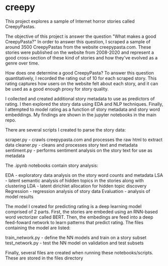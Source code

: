 # creepy

This project explores a sample of Internet horror stories called CreepyPastas.

The objective of this project is answer the question "What makes a good CreepyPasta?" In order to answer this question, I scraped a sample of around 3500 CreepyPastas from the website creepypasta.com. These stories were published on the website from 2008-2020 and represent a good cross-section of these kind of stories and how they've evolved as a genre over time.

How does one determine a good CreepyPasta? To answer this question quantitatively, I recorded the rating out of 10 for each scraped story. This rating captures how users on the website felt about each story, and it can be used as a good enough proxy for story quality. 

I collected and created additional story metadata to use as predictors of rating. I then explored the story data using EDA and NLP techniques. Finally, I attempted to model rating as a function of story metadata and story word embeddings. My findings are shown in the jupyter notebooks in the main repo. 

There are several scripts I created to parse the story data:

scraper.py - crawls creepypasta.com and processes the raw html to extract data
cleaner.py - cleans and processes story text and metadata
sentiment.py - performs sentiment analysis on the story text for use as metadata

The .ipynb notebooks contain story analysis:

EDA - exploratory data analysis on the story word counts and metadata
LSA - latent semantic analysis of hidden topics in the stories along with clustering 
LDA - latent dirichlet allocation for hidden topic discovery
Regression - regression analysis of story data
Evaluation - analysis of model results

The model I created for predicting rating is a deep learning model comprised of 2 parts. First, the stories are embeded using an RNN-based word vectorizer called BERT. Then, the embedings are feed into a deep feed-foward network to learn patterns that predict rating. The files containing the model are listed:

train_network.py - define the NN models and train on a story subset
test_network.py - test the NN model on validation and test subsets

Finally, several files are created when running these notebooks/scripts. These are stored in the files directory
